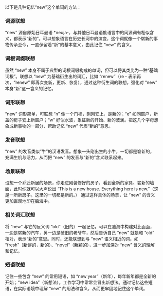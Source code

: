 以下是几种记忆“new”这个单词的方法：

### 词源联想
“new” 源自原始日耳曼语 *neuja-，与其他日耳曼语族语言中的同源词有相似含义，都表示“新的”。可以想象语言在历史长河中的演变，这个词就像一个崭新的事物传承至今，一直保留着“新”的基本意义，由此记住 “new” 的含义。 

### 词根词缀联想
虽然 “new” 本身不属于典型的词根词缀构成的单词，但可以将其类比为一种“基础词根”。联想以 “new” 为基础衍生出的词汇，比如 “renew”（re - 表示再次，“renew” 即再次变新，更新、恢复），通过这种衍生词的联想，强化对 “new” 本身“新”这一含义的记忆。 

### 词形联想
“new” 词形简单，可联想 “n” 像一个门栓，刚刚安上，是新的；“e” 如同窗户，新盖的房子安上新窗户；“w” 好似水波，象征新的开始、新的波澜。把这几个字母想象成新事物的一部分，帮助记忆 “new” 代表“新的”意思。 

### 发音联想
“new” 的发音类似“牛”的汉语发音。想象一头刚出生的小牛，一切都是崭新的，充满生机与活力，从而把 “new” 的发音与“新的”含义联系起来。 

### 场景联想
设想一个乔迁新居的场景，你走进刚装修好的房子，看到全新的家具、崭新的墙面，此时你就可以大声说出 “This is a new house. Everything here is new.”（这是一所新房子。这里的一切都是新的。） 通过这样具体的场景，让 “new” 的含义更加直观地印在脑海中。 

### 相关词汇联想
将 “new” 与它的反义词 “old”（旧的）一起记忆。可以在脑海中构建对比画面，一边是崭新的汽车，另一边是破旧的老爷车，然后告诉自己 “new” 就是和 “old” 相对，表示“新的”意思。同时，还能联想到与 “new” 语义相近的词，如 “fresh”（新鲜的，新的）、“novel”（新颖的），进一步加深对 “new” 含义的理解和记忆。 

### 短语联想
记住一些包含 “new” 的常用短语，如 “new year”（新年），每年新年都是全新的开始；“new idea”（新想法），工作学习中常常会冒出新想法。通过记忆这些短语，在实际语境中理解 “new” 的用法和含义，从而更牢固地记住这个单词。 